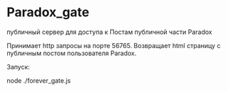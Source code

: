 Paradox_gate
============

публичный сервер для доступа к Постам публичной части Paradox

Принимает http запросы на порте 56765. Возвращает html страницу с публичным постом пользователя Paradox.

Запуск:

node ./forever_gate.js
